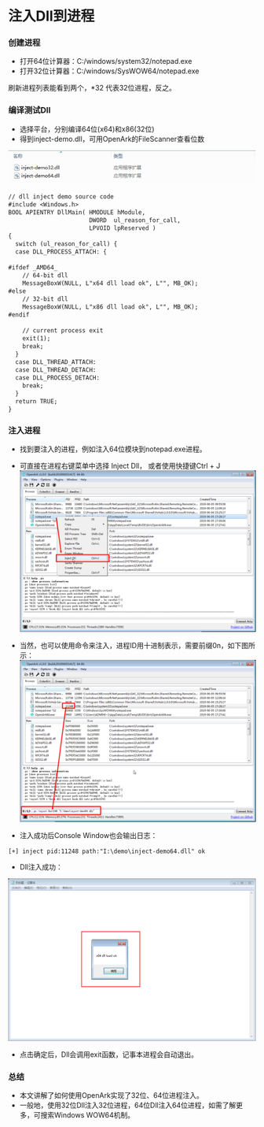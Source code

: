 # 注入Dll到进程

### 创建进程
* 打开64位计算器：C:/windows/system32/notepad.exe
* 打开32位计算器：C:/windows/SysWOW64/notepad.exe

刷新进程列表能看到两个，*32 代表32位进程，反之。

### 编译测试Dll
* 选择平台，分别编译64位(x64)和x86(32位)
* 得到inject-demo.dll，可用OpenArk的FileScanner查看位数

![](1.png)

```
// dll inject demo source code
#include <Windows.h>
BOOL APIENTRY DllMain( HMODULE hModule,
                       DWORD  ul_reason_for_call,
                       LPVOID lpReserved )
{
  switch (ul_reason_for_call) {
  case DLL_PROCESS_ATTACH: {
		
#ifdef _AMD64_
    // 64-bit dll
    MessageBoxW(NULL, L"x64 dll load ok", L"", MB_OK);
#else
    // 32-bit dll
    MessageBoxW(NULL, L"x86 dll load ok", L"", MB_OK);
#endif

    // current process exit
    exit(1);
    break;
  }
  case DLL_THREAD_ATTACH:
  case DLL_THREAD_DETACH:
  case DLL_PROCESS_DETACH:
    break;
  }
  return TRUE;
}
```

### 注入进程
* 找到要注入的进程，例如注入64位模块到notepad.exe进程。
* 可直接在进程右键菜单中选择 Inject Dll， 或者使用快捷键Ctrl + J
![](2.png)

* 当然，也可以使用命令来注入，进程ID用十进制表示，需要前缀0n，如下图所示：
![](3.png)

* 注入成功后Console Window也会输出日志：
```
[+] inject pid:11248 path:"I:\demo\inject-demo64.dll" ok
```

* Dll注入成功：

![](4.png)

* 点击确定后，Dll会调用exit函数，记事本进程会自动退出。


### 总结
* 本文讲解了如何使用OpenArk实现了32位、64位进程注入。
* 一般地，使用32位Dll注入32位进程，64位Dll注入64位进程，如需了解更多，可搜索Windows WOW64机制。